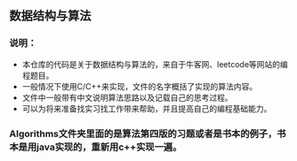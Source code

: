 ## 数据结构与算法
### 说明：
- 本仓库的代码是关于数据结构与算法的，来自于牛客网、leetcode等网站的编程题目。
- 一般情况下使用C/C++来实现，文件的名字概括了实现的算法内容。
- 文件中一般带有中文说明算法思路以及记载自己的思考过程。
- 可以为将来准备找实习找工作带来帮助，并且提高自己的编程基础能力。
### Algorithms文件夹里面的是算法第四版的习题或者是书本的例子，书本是用java实现的，重新用c++实现一遍。
